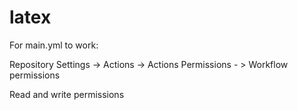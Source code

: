 # latex
For main.yml to work:

Repository Settings -> Actions -> Actions Permissions - > Workflow permissions 

Read and write permissions
